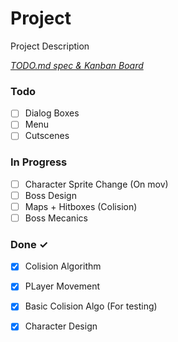 # Project

Project Description

<em>[TODO.md spec & Kanban Board](https://bit.ly/3fCwKfM)</em>

### Todo

- [ ] Dialog Boxes  
- [ ] Menu  
- [ ] Cutscenes  

### In Progress

- [ ] Character Sprite Change (On mov)  
- [ ] Boss Design  
- [ ] Maps + Hitboxes (Colision)  
- [ ] Boss Mecanics  

### Done ✓

- [x] Colision Algorithm  
- [x] PLayer Movement  
- [x] Basic Colision Algo (For testing)  
- [x] Character Design  

